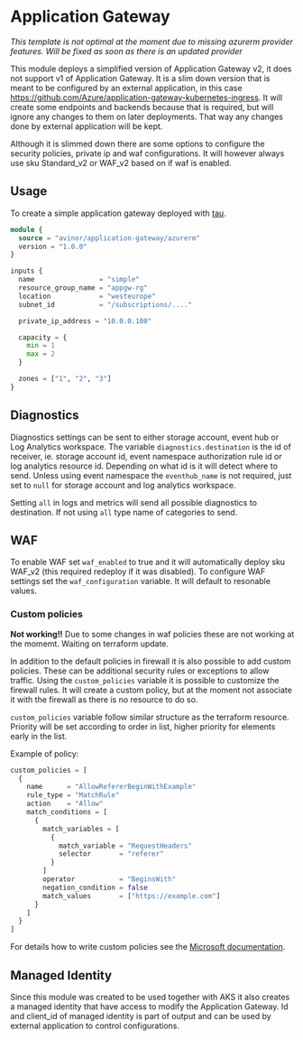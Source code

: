 # Application Gateway

*This template is not optimal at the moment due to missing azurerm provider features. Will be fixed as soon as there is an updated provider*

This module deploys a simplified version of Application Gateway v2, it does not support v1 of Application Gateway. It is a slim down version that is meant to be configured by an external application, in this case https://github.com/Azure/application-gateway-kubernetes-ingress. It will create some endpoints and backends because that is required, but will ignore any changes to them on later deployments. That way any changes done by external application will be kept.

Although it is slimmed down there are some options to configure the security policies, private ip and waf configurations. It will however always use sku Standard_v2 or WAF_v2 based on if waf is enabled.

## Usage

To create a simple application gateway deployed with [tau](https://github.com/avinor/tau).

```terraform
module {
  source = "avinor/application-gateway/azurerm"
  version = "1.0.0"
}

inputs {
  name                = "simple"
  resource_group_name = "appgw-rg"
  location            = "westeurope"
  subnet_id           = "/subscriptions/...."

  private_ip_address = "10.0.0.100"

  capacity = {
    min = 1
    max = 2
  }

  zones = ["1", "2", "3"]
}
```

## Diagnostics

Diagnostics settings can be sent to either storage account, event hub or Log Analytics workspace. The variable `diagnostics.destination` is the id of receiver, ie. storage account id, event namespace authorization rule id or log analytics resource id. Depending on what id is it will detect where to send. Unless using event namespace the `eventhub_name` is not required, just set to `null` for storage account and log analytics workspace.

Setting `all` in logs and metrics will send all possible diagnostics to destination. If not using `all` type name of categories to send.

## WAF

To enable WAF set `waf_enabled` to true and it will automatically deploy sku WAF_v2 (this required redeploy if it was disabled). To configure WAF settings set the `waf_configuration` variable. It will default to resonable values.

### Custom policies

**Not working!!** Due to some changes in waf policies these are not working at the momemt. Waiting on terraform update.

In addition to the default policies in firewall it is also possible to add custom policies. These can be additional security rules or exceptions to allow traffic. Using the `custom_policies` variable it is possible to customize the firewall rules. It will create a custom policy, but at the moment not associate it with the firewall as there is no resource to do so.

`custom_policies` variable follow similar structure as the terraform resource. Priority will be set according to order in list, higher priority for elements early in the list.

Example of policy:

```terraform
custom_policies = [
  {
    name      = "AllowRefererBeginWithExample"
    rule_type = "MatchRule"
    action    = "Allow"
    match_conditions = [
      {
        match_variables = [
          {
            match_variable = "RequestHeaders"
            selector       = "referer"
          }
        ]
        operator           = "BeginsWith"
        negation_condition = false
        match_values       = ["https://example.com"]
      }
    ]
  }
]
```

For details how to write custom policies see the [Microsoft documentation](https://docs.microsoft.com/en-us/azure/application-gateway/custom-waf-rules-overview).

## Managed Identity

Since this module was created to be used together with AKS it also creates a managed identity that have access to modify the Application Gateway. Id and client_id of managed identity is part of output and can be used by external application to control configurations.

